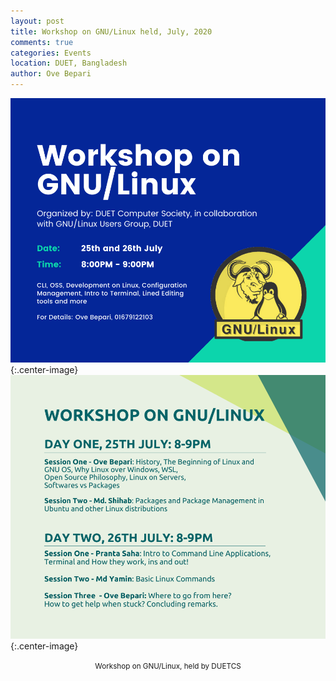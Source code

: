 ```yaml
---
layout: post
title: Workshop on GNU/Linux held, July, 2020 
comments: true
categories: Events
location: DUET, Bangladesh
author: Ove Bepari
---
```



![Workshop banner](/post_images/gnulinux_workshop/WorkshoponGNULinux.png){:.center-image} <br>
![Workshop Schedule](/post_images/gnulinux_workshop/WorkshoponGNUlinuxsyllabus.png){:.center-image}

<center> <small>Workshop on GNU/Linux, held by DUETCS</small> </center> <br>